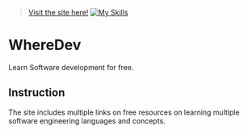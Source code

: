 > [Visit the site here!](https://markussdemidovs.github.io/WhereDev/)
[![My Skills](https://skillicons.dev/icons?i=js,html,css,cpp,cs,c,postgres,py,r,rust,react)](https://skillicons.dev)

# WhereDev
Learn Software development for free.

## Instruction
The site includes multiple links on free resources on learning multiple software engineering languages and concepts.
